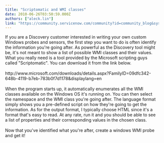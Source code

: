 ```yaml
---
title: "Scriptomatic and WMI classes"
date: 2010-06-26T03:50:59.000Z
authors: ["aleck.lin"]
link: "https://community.servicenow.com/community?id=community_blog&sys_id=582ee26ddbd0dbc01dcaf3231f9619ea"
---
```

<p>If you are a Discovery customer interested in writing your own custom Windows probes and sensors, the first step you want to do is often identify the information you're going after. As powerful as the Discovery tool might be, it's not meant to show a list of possible WMI classes and their values. What you really need is a tool provided by the Microsoft scripting guys called "Scriptomatic". You can download it from the link below.<br /><br />http://www.microsoft.com/downloads/details.aspx?FamilyID=09dfc342-648b-4119-b7eb-783b0f7d1178&amp;displaylang=en<br /><br />When the program starts up, it automatically enumerates all the WMI classes available on the Windows OS it's running on. You can then select the namespace and the WMI class you're going after. The language format simply shows you a pre-defined script on how they're going to get the information. As for the output format, I typically choose HTML since it's a format that's easy to read. At any rate, run it and you should be able to see a list of properties and their corresponding values in the chosen class. <br /><br />Now that you've identified what you're after, create a windows WMI probe and get it!</p>